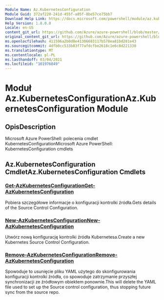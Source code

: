 ```yaml
---
Module Name: Az.KubernetesConfiguration
Module Guid: 372af220-241d-455f-a85f-8be57ce75bb7
Download Help Link: https://docs.microsoft.com/powershell/module/az.kubernetesconfiguration
Help Version: 1.0.0.0
Locale: en-US
content_git_url: https://github.com/Azure/azure-powershell/blob/master/src/KubernetesConfiguration/help/Az.KubernetesConfiguration.md
original_content_git_url: https://github.com/Azure/azure-powershell/blob/master/src/KubernetesConfiguration/help/Az.KubernetesConfiguration.md
ms.openlocfilehash: 411596a2b0d8e41306683117b578ea81bd281e43
ms.sourcegitcommit: 4dfb0cc533b83f77afdcfbe2618c1e6c8d221330
ms.translationtype: MT
ms.contentlocale: pl-PL
ms.lasthandoff: 03/04/2021
ms.locfileid: "101976849"
---
```

# <span data-ttu-id="52645-101">Moduł Az.KubernetesConfiguration</span><span class="sxs-lookup"><span data-stu-id="52645-101">Az.KubernetesConfiguration Module</span></span>
## <span data-ttu-id="52645-102">Opis</span><span class="sxs-lookup"><span data-stu-id="52645-102">Description</span></span>
<span data-ttu-id="52645-103">Microsoft Azure PowerShell: polecenia cmdlet KubernetesConfiguration</span><span class="sxs-lookup"><span data-stu-id="52645-103">Microsoft Azure PowerShell: KubernetesConfiguration cmdlets</span></span>

## <span data-ttu-id="52645-104">Az.KubernetesConfiguration Cmdlet</span><span class="sxs-lookup"><span data-stu-id="52645-104">Az.KubernetesConfiguration Cmdlets</span></span>
### [<span data-ttu-id="52645-105">Get-AzKubernetesConfiguration</span><span class="sxs-lookup"><span data-stu-id="52645-105">Get-AzKubernetesConfiguration</span></span>](Get-AzKubernetesConfiguration.md)
<span data-ttu-id="52645-106">Pobiera szczegółowe informacje o konfiguracji kontrolki źródła.</span><span class="sxs-lookup"><span data-stu-id="52645-106">Gets details of the Source Control Configuration.</span></span>

### [<span data-ttu-id="52645-107">New-AzKubernetesConfiguration</span><span class="sxs-lookup"><span data-stu-id="52645-107">New-AzKubernetesConfiguration</span></span>](New-AzKubernetesConfiguration.md)
<span data-ttu-id="52645-108">Utwórz nową konfigurację kontrolki źródła Kubernetesa.</span><span class="sxs-lookup"><span data-stu-id="52645-108">Create a new Kubernetes Source Control Configuration.</span></span>

### [<span data-ttu-id="52645-109">Remove-AzKubernetesConfiguration</span><span class="sxs-lookup"><span data-stu-id="52645-109">Remove-AzKubernetesConfiguration</span></span>](Remove-AzKubernetesConfiguration.md)
<span data-ttu-id="52645-110">Spowoduje to usunięcie pliku YAML użytego do skonfigurowania konfiguracji kontrolki źródła, co spowoduje zatrzymanie przyszłej synchronizacji ze źródłowym obiektem ponownie.</span><span class="sxs-lookup"><span data-stu-id="52645-110">This will delete the YAML file used to set up the Source control configuration, thus stopping future sync from the source repo.</span></span>

